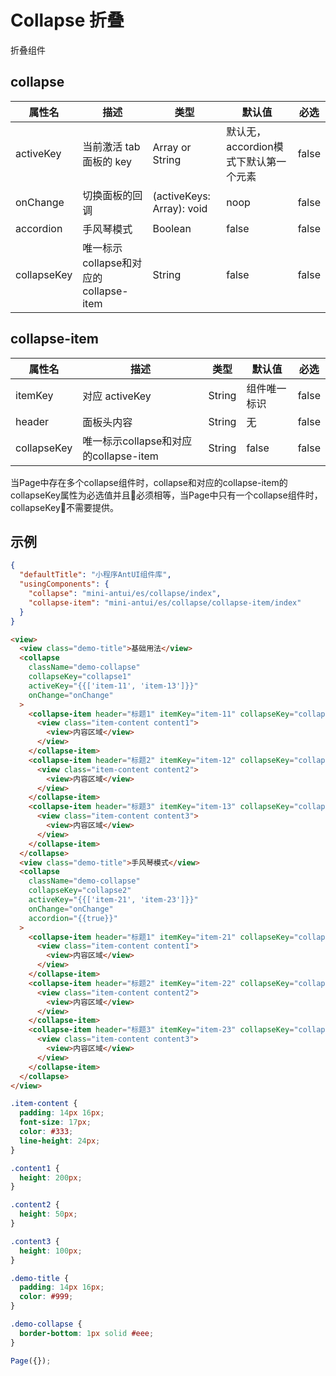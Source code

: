 # Collapse 折叠

折叠组件

## collapse

| 属性名 | 描述 | 类型 | 默认值 | 必选 |
|----|----|----|----|----|
| activeKey | 当前激活 tab 面板的 key | Array or String | 默认无，accordion模式下默认第一个元素 | false |
| onChange | 切换面板的回调	| (activeKeys: Array): void	 | noop | false |
| accordion | 手风琴模式 | Boolean | false | false |
| collapseKey | 唯一标示collapse和对应的collapse-item | String | false | false |
## collapse-item

| 属性名 | 描述 | 类型 | 默认值 | 必选 |
|----|----|----|----|----|
| itemKey | 对应 activeKey | String | 组件唯一标识 | false |
| header | 面板头内容	| String | 无 | false |
| collapseKey | 唯一标示collapse和对应的collapse-item | String | false | false |

当Page中存在多个collapse组件时，collapse和对应的collapse-item的collapseKey属性为必选值并且必须相等，当Page中只有一个collapse组件时，collapseKey不需要提供。

## 示例

```json
{
  "defaultTitle": "小程序AntUI组件库",
  "usingComponents": {
    "collapse": "mini-antui/es/collapse/index",
    "collapse-item": "mini-antui/es/collapse/collapse-item/index"
  }
}
```

```html
<view>
  <view class="demo-title">基础用法</view>
  <collapse
    className="demo-collapse"
    collapseKey="collapse1"
    activeKey="{{['item-11', 'item-13']}}"
    onChange="onChange"
  >
    <collapse-item header="标题1" itemKey="item-11" collapseKey="collapse1">
      <view class="item-content content1">
        <view>内容区域</view>
      </view>                
    </collapse-item>
    <collapse-item header="标题2" itemKey="item-12" collapseKey="collapse1">
      <view class="item-content content2">
        <view>内容区域</view>
      </view>
    </collapse-item>
    <collapse-item header="标题3" itemKey="item-13" collapseKey="collapse1">
      <view class="item-content content3">
        <view>内容区域</view>         
      </view>
    </collapse-item>
  </collapse>
  <view class="demo-title">手风琴模式</view>
  <collapse
    className="demo-collapse"
    collapseKey="collapse2"
    activeKey="{{['item-21', 'item-23']}}"
    onChange="onChange"
    accordion="{{true}}"
  >
    <collapse-item header="标题1" itemKey="item-21" collapseKey="collapse2">
      <view class="item-content content1">
        <view>内容区域</view>
      </view>                
    </collapse-item>
    <collapse-item header="标题2" itemKey="item-22" collapseKey="collapse2">
      <view class="item-content content2">
        <view>内容区域</view>
      </view>
    </collapse-item>
    <collapse-item header="标题3" itemKey="item-23" collapseKey="collapse2">
      <view class="item-content content3">
        <view>内容区域</view>         
      </view>
    </collapse-item>
  </collapse>  
</view>
```

```css
.item-content {
  padding: 14px 16px;
  font-size: 17px;
  color: #333;
  line-height: 24px;
}

.content1 {
  height: 200px;
}

.content2 {
  height: 50px;
}

.content3 {
  height: 100px;
}

.demo-title {
  padding: 14px 16px;
  color: #999;
}

.demo-collapse {
  border-bottom: 1px solid #eee;
}
```

```javascript
Page({});
```

